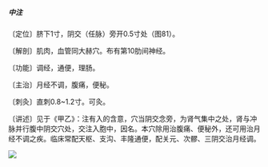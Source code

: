 ##### 中注

〔定位〕脐下1寸，阴交（任脉）旁开0.5寸处（图81）。

〔解剖〕肌肉，血管同大赫穴。布有第10肋间神经。

〔功能〕调经，通便，理肠。  

〔主治〕月经不调，腹痛，便秘。

〔刺灸〕直刺0.8~1.2寸。可灸。

〔讲述〕见于《甲乙》：注有入的含意，穴当阴交念旁，为肾气集中之处，肾与冲脉并行腹中阴交穴处，交注入胞中，因名。本穴除用治腹痛、便秘外，还可用治月经不调之疾。临床常配天枢、支沟、丰隆通便，配关元、次髎、三阴交治月经调。

![](img/图81.jpg)
